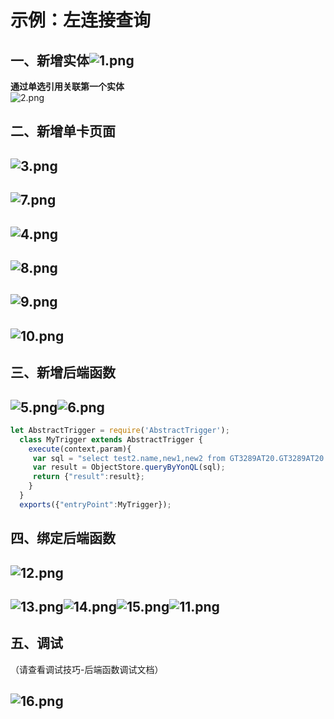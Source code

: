 # 示例：左连接查询

<a name="nvxuL"></a>
## 一、新增实体![1.png](https://cdn.nlark.com/yuque/0/2020/png/1431516/1599144635915-3934e66a-12c5-4d33-8488-a52af8d42c2e.png#align=left&display=inline&height=669&margin=%5Bobject%20Object%5D&name=1.png&originHeight=669&originWidth=1739&size=47904&status=done&style=none&width=1739)

**通过单选引用关联第一个实体**<br />![2.png](https://cdn.nlark.com/yuque/0/2020/png/1431516/1599144682584-ef20de75-5095-4b11-8d2f-fe9b9de1e51d.png#align=left&display=inline&height=760&margin=%5Bobject%20Object%5D&name=2.png&originHeight=760&originWidth=1788&size=62556&status=done&style=none&width=1788)
<a name="wtgsc"></a>
## 二、新增单卡页面


<a name="FrAYH"></a>
## ![3.png](https://cdn.nlark.com/yuque/0/2020/png/1431516/1599144686692-739c2652-0b66-4af3-a2ec-cd2cf9d328df.png#align=left&display=inline&height=814&margin=%5Bobject%20Object%5D&name=3.png&originHeight=814&originWidth=1717&size=65011&status=done&style=none&width=1717)
<a name="44tYl"></a>
## ![7.png](https://cdn.nlark.com/yuque/0/2020/png/1431516/1599144719442-ea1a9820-d5b8-4926-bb00-88f05796ab66.png#align=left&display=inline&height=719&margin=%5Bobject%20Object%5D&name=7.png&originHeight=719&originWidth=1530&size=37976&status=done&style=none&width=1530)
<a name="rAy67"></a>
## ![4.png](https://cdn.nlark.com/yuque/0/2020/png/1431516/1599144702395-ccd98887-5745-4470-ab07-23bc01e4c873.png#align=left&display=inline&height=821&margin=%5Bobject%20Object%5D&name=4.png&originHeight=821&originWidth=1776&size=64445&status=done&style=none&width=1776)
<a name="pe9D1"></a>
## ![8.png](https://cdn.nlark.com/yuque/0/2020/png/1431516/1599144722296-c60cd549-84e5-4d0d-945a-41747261cf31.png#align=left&display=inline&height=792&margin=%5Bobject%20Object%5D&name=8.png&originHeight=792&originWidth=1537&size=76017&status=done&style=none&width=1537)
<a name="ud9U1"></a>
## ![9.png](https://cdn.nlark.com/yuque/0/2020/png/1431516/1599144725133-ab04249e-5ee8-47ea-a559-d5e183873c49.png#align=left&display=inline&height=827&margin=%5Bobject%20Object%5D&name=9.png&originHeight=827&originWidth=1712&size=63929&status=done&style=none&width=1712)
<a name="5CpGF"></a>
## ![10.png](https://cdn.nlark.com/yuque/0/2020/png/1431516/1599144734497-5d0a7ffa-69c5-4909-8f60-8e96ecae5859.png#align=left&display=inline&height=828&margin=%5Bobject%20Object%5D&name=10.png&originHeight=828&originWidth=1685&size=124603&status=done&style=none&width=1685)
<a name="NARGx"></a>
## 三、新增后端函数
<a name="Re3D1"></a>
## ![5.png](https://cdn.nlark.com/yuque/0/2020/png/1431516/1599144711299-889fc126-4c77-4280-a9ee-a800c10769a9.png#align=left&display=inline&height=739&margin=%5Bobject%20Object%5D&name=5.png&originHeight=739&originWidth=1872&size=59372&status=done&style=none&width=1872)![6.png](https://cdn.nlark.com/yuque/0/2020/png/1431516/1599144714204-6b027d52-aa03-45a2-8f1a-66340e7a8e32.png#align=left&display=inline&height=800&margin=%5Bobject%20Object%5D&name=6.png&originHeight=800&originWidth=1605&size=187156&status=done&style=none&width=1605)
```javascript
let AbstractTrigger = require('AbstractTrigger');
  class MyTrigger extends AbstractTrigger {
    execute(context,param){
     var sql = "select test2.name,new1,new2 from GT3289AT20.GT3289AT20.test3 t left join test2 t1"
     var result = ObjectStore.queryByYonQL(sql);
     return {"result":result};
    }
  }
  exports({"entryPoint":MyTrigger});
```
<a name="fUNRD"></a>
## 四、绑定后端函数
<a name="Ugptr"></a>
## ![12.png](https://cdn.nlark.com/yuque/0/2020/png/1431516/1599144739012-5111c107-fcea-47cf-9bb2-18b4125940d6.png#align=left&display=inline&height=918&margin=%5Bobject%20Object%5D&name=12.png&originHeight=918&originWidth=1710&size=102866&status=done&style=none&width=1710)
<a name="9uPON"></a>
## ![13.png](https://cdn.nlark.com/yuque/0/2020/png/1431516/1599144744313-a917a541-200b-4746-94a2-9f38ca109e61.png#align=left&display=inline&height=800&margin=%5Bobject%20Object%5D&name=13.png&originHeight=800&originWidth=1400&size=82872&status=done&style=none&width=1400)![14.png](https://cdn.nlark.com/yuque/0/2020/png/1431516/1599144747552-b6a96e69-f2dd-4862-a10c-4512970162c0.png#align=left&display=inline&height=851&margin=%5Bobject%20Object%5D&name=14.png&originHeight=851&originWidth=1585&size=113030&status=done&style=none&width=1585)![15.png](https://cdn.nlark.com/yuque/0/2020/png/1431516/1599144750195-21760152-9391-4817-a3b8-82a66e91eddc.png#align=left&display=inline&height=865&margin=%5Bobject%20Object%5D&name=15.png&originHeight=865&originWidth=1604&size=132131&status=done&style=none&width=1604)![11.png](https://cdn.nlark.com/yuque/0/2020/png/1431516/1599144736803-d6bbc3ac-2ebc-43ef-9d65-3a33771f2b84.png#align=left&display=inline&height=948&margin=%5Bobject%20Object%5D&name=11.png&originHeight=948&originWidth=1912&size=189599&status=done&style=none&width=1912)
<a name="hAvys"></a>
## 五、调试
（请查看调试技巧-后端函数调试文档）
<a name="FsipP"></a>
## ![16.png](https://cdn.nlark.com/yuque/0/2020/png/1431516/1599144752687-a88939d0-a0f1-441c-80a1-02767b7d23e5.png#align=left&display=inline&height=755&margin=%5Bobject%20Object%5D&name=16.png&originHeight=755&originWidth=1729&size=60215&status=done&style=none&width=1729)

<br />
<br />

